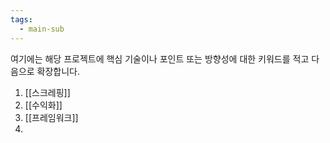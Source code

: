 ```yaml
---
tags:
  - main-sub
---
```

여기에는 해당 프로젝트에 핵심 기술이나 포인트 또는 방향성에 대한 키워드를 적고 
다음으로 확장합니다.


1. [[스크레핑]]
2. [[수익화]]
3. [[프레임워크]]
4. 